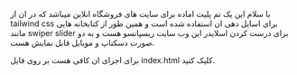 با سلام این یک تم پلیت اماده برای سایت های فروشگاه انلاین میباشد که در ان از 
tailwind css 
برای اسایل دهی ان استفاده شده است و همین طور از کتابخانه هایی مانند 
swiper slider 
برای درست کردن اسلایدر 
این وب سایت ریسپانسو هست و به دو صورت دسکتاپ و موبایل قابل نمایش هست.

برای اجرای ان کافی هست بر روی فایل 
index.html
کلیک کنید.
